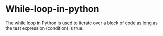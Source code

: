 # While-loop-in-python
The while loop in Python is used to iterate over a block of code as long as the test expression (condition) is true.
